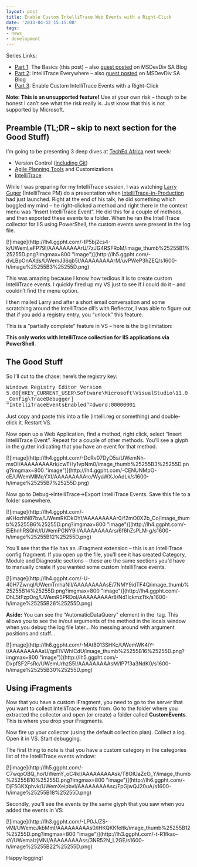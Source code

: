```yaml
---
layout: post
title: Enable Custom IntelliTrace Web Events with a Right-Click
date: '2013-04-12 15:15:00'
tags:
- news
- development
---
```


Series Links:

- [Part 1](http://www.colinsalmcorner.com/2013/06/intellitrace-tips-and-tricks-basics.html): The Basics (this post) – also [guest posted](http://blogs.msdn.com/b/southafrica/archive/2013/05/13/guest-post-intellitrace-tips-and-tricks-the-basics-part-1-colin-dembovsky.aspx) on MSDevDiv SA Blog
- [Part 2](http://www.colinsalmcorner.com/2013/06/intellitrace-tips-and-tricks.html): IntelliTrace Everywhere – also [guest posted](http://blogs.msdn.com/b/southafrica/archive/2013/05/13/guest-post-intellitrace-tips-and-tricks-intellitrace-everywhere-part-2-colin-dembovsky.aspx) on MSDevDiv SA Blog
- [Part 3](http://www.colinsalmcorner.com/2013/04/enable-custom-intellitrace-web-events.html): Enable Custom IntelliTrace Events with a Right-Click

**Note: This is an unsupported feature!** Use at your own risk – though to be honest I can’t see what the risk really is. Just know that this is not supported by Microsoft.

## Preamble (TL;DR – skip to next section for the Good Stuff)

I’m going to be presenting 3 deep dives at [TechEd Africa](http://www.teched.co.za/) next week:

- Version Control ([including Git](http://blogs.msdn.com/b/bharry/archive/2012/08/13/announcing-git-integration-with-tfs.aspx))
- [Agile Planning Tools](http://blogs.msdn.com/b/bharry/archive/2013/04/04/vs-tfs-2012-2-update-2-released-today.aspx) and Customizations
- [IntelliTrace](http://msdn.microsoft.com/en-us/library/vstudio/dd264915.aspx)

While I was preparing for my IntelliTrace session, I was watching [Larry Guger](http://continuouslyintegrating.blogspot.com/) (IntelliTrace PM) do a presentation when [IntelliTrace-in-Production](http://msdn.microsoft.com/en-us/library/vstudio/hh398365.aspx) had just launched. Right at the end of his talk, he did something which boggled my mind – he right-clicked a method and right there in the context menu was “Insert IntelliTrace Event”. He did this for a couple of methods, and then exported these events to a folder. When he ran the IntelliTrace collector for IIS using PowerShell, the custom events were present in the log file.

<!--kg-card-begin: html-->[![image](http://lh4.ggpht.com/-tP5bj2cs4-k/UWemLeFP79I/AAAAAAAAArU/7zJG4RSFRoM/image_thumb%25255B1%25255D.png?imgmax=800 "image")](http://lh5.ggpht.com/-dvLBpOnAXds/UWemJ36qb5I/AAAAAAAAArM/uvPWeP3hZEQ/s1600-h/image%25255B3%25255D.png)<!--kg-card-end: html-->

This was amazing because I know how tedious it is to create custom IntelliTrace events. I quickly fired up my VS just to see if I could do it – and couldn’t find the menu option.

I then mailed Larry and after a short email conversation and some scratching around the IntelliTrace dll’s with Reflector, I was able to figure out that if you add a registry entry, you “unlock” this feature.

This is a “partially complete” feature in VS – here is the big limitation:

**This only works with IntelliTrace collection for IIS applications via PowerShell**.

## The Good Stuff

So I’ll cut to the chase: here’s the registry key:

<!--kg-card-begin: html--><font face="Courier New">Windows Registry Editor Version 5.00</font><!--kg-card-end: html--><!--kg-card-begin: html--><font face="Courier New">[HKEY_CURRENT_USER\Software\Microsoft\VisualStudio\11.0_Config\TraceDebugger]<br>"IntelliTraceEventsEnabled"=dword:00000001</font><!--kg-card-end: html-->

Just copy and paste this into a file (intelli.reg or something) and double-click it. Restart VS.

Now open up a Web Application, find a method, right click, select “Insert IntelliTrace Event”. Repeat for a couple of other methods. You’ll see a glyph in the gutter indicating that you have an event for that method.

<!--kg-card-begin: html-->[![image](http://lh4.ggpht.com/-DcRv07DyD5s/UWemNh-msOI/AAAAAAAAArk/cwTHy1vpNm0/image_thumb%25255B3%25255D.png?imgmax=800 "image")](http://lh4.ggpht.com/-CENUNMpO-cE/UWemMlMqYXI/AAAAAAAAArc/WyaWXJoAdLk/s1600-h/image%25255B7%25255D.png)<!--kg-card-end: html-->

Now go to Debug-\>IntelliTrace-\>Export IntelliTrace Events. Save this file to a folder somewhere.

<!--kg-card-begin: html-->[![image](http://lh4.ggpht.com/-aKHozhN87bw/UWemRKDkOYI/AAAAAAAAAr0/f2mO0X2b_Co/image_thumb%25255B6%25255D.png?imgmax=800 "image")](http://lh4.ggpht.com/-EiEhnhRSQhU/UWemPGNY9iI/AAAAAAAAArs/6f6hZsPLM-g/s1600-h/image%25255B12%25255D.png)<!--kg-card-end: html-->

You’ll see that the file has an .iFragment extension – this is an IntelliTrace config fragment. If you open up the file, you’ll see it has created Category, Module and Diagnostic sections – these are the same sections you’d have to manually create if you wanted some custom IntelliTrace events.

<!--kg-card-begin: html-->[![image](http://lh4.ggpht.com/-U-40H7ZwnqI/UWemTmhaNlI/AAAAAAAAAsE/7NMY9idTF4Q/image_thumb%25255B14%25255D.png?imgmax=800 "image")](http://lh4.ggpht.com/-DhL5tFzpOrg/UWemR5PRDoI/AAAAAAAAAr8/Nd1IckmzTtk/s1600-h/image%25255B26%25255D.png)<!--kg-card-end: html-->

**Aside:** You can see the “AutomaticDataQuery” element in the &nbsp;tag. This allows you to see the in/out arguments of the method in the locals window when you debug the log file later… No messing around with argument positions and stuff…

<!--kg-card-begin: html-->[![image](http://lh6.ggpht.com/-MAt8013SHKc/UWemWK4iY-I/AAAAAAAAAsU/qpFiVWhICdU/image_thumb%25255B16%25255D.png?imgmax=800 "image")](http://lh5.ggpht.com/-DxpfSF2FsRc/UWemUrhzS5I/AAAAAAAAAsM/IP7f3a3NdK0/s1600-h/image%25255B30%25255D.png)<!--kg-card-end: html-->
## Using iFragments

Now that you have a custom iFragment, you need to go to the server that you want to collect IntelliTrace events from. Go to the folder where you extracted the collector and open (or create) a folder called **CustomEvents**. This is where you drop your iFragments.

Now fire up your collector (using the default collection plan). Collect a log. Open it in VS. Start debugging.

The first thing to note is that you have a custom category in the categories list of the IntelliTrace events window:

<!--kg-card-begin: html-->[![image](http://lh5.ggpht.com/-C7wqpOBQ_ho/UWemY_oC4kI/AAAAAAAAAsk/T8OIUaZcO_Y/image_thumb%25255B10%25255D.png?imgmax=800 "image")](http://lh6.ggpht.com/-DjF5GKXphvk/UWemXeipbvI/AAAAAAAAAsc/FpGjwQJ20uA/s1600-h/image%25255B18%25255D.png)<!--kg-card-end: html-->

Secondly, you’ll see the events by the same glyph that you saw when you added the events in VS:

<!--kg-card-begin: html-->[![image](http://lh3.ggpht.com/-LP0JJZS-vMI/UWemcJkbMmI/AAAAAAAAAs0/lHKQKKfeltk/image_thumb%25255B12%25255D.png?imgmax=800 "image")](http://lh3.ggpht.com/-t-R1fkao-sY/UWemaIzjMNI/AAAAAAAAAss/3NR52N_L2GE/s1600-h/image%25255B22%25255D.png)<!--kg-card-end: html-->

Happy logging!

